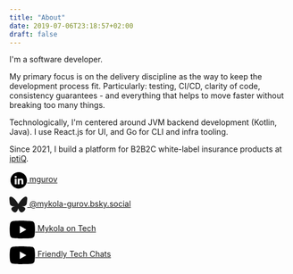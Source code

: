 ```yaml
---
title: "About"
date: 2019-07-06T23:18:57+02:00
draft: false
---
```


I'm a software developer. 

My primary focus is on the delivery discipline as the way to keep the development process fit. Particularly: testing, CI/CD, clarity of code, consistency guarantees - and everything that helps to move faster without breaking too many things. 

Technologically, I'm centered around JVM backend development (Kotlin, Java). I use React.js for UI, and Go for CLI and infra tooling.

Since 2021, I build a platform for B2B2C white-label insurance products at [iptiQ](https://iptiq.com).

[<svg height="32" style="vertical-align: middle;display:inline; enable-background:new 0 0 65 65" viewBox="0 0 65 65" width="32" xmlns="http://www.w3.org/2000/svg" xmlns:xlink="http://www.w3.org/1999/xlink"><path d="M50.837 48.137V36.425c0-6.275-3.35-9.195-7.816-9.195-3.604.0-5.219 1.983-6.119 3.374V27.71h-6.79c.09 1.917.0 20.427.0 20.427h6.79V36.729c0-.609.044-1.219.224-1.655.49-1.22 1.607-2.483 3.482-2.483 2.458.0 3.44 1.873 3.44 4.618v10.929H50.837zM22.959 24.922c2.367.0 3.842-1.57 3.842-3.531-.044-2.003-1.475-3.528-3.797-3.528s-3.841 1.524-3.841 3.528c0 1.961 1.474 3.531 3.753 3.531H22.959zM34 64C17.432 64 4 50.568 4 34 4 17.431 17.432 4 34 4s30 13.431 30 30c0 16.568-13.432 30-30 30zM26.354 48.137V27.71h-6.789v20.427h6.789z" style="fill-rule:evenodd;clip-rule:evenodd;fill:"></path></svg> mgurov](https://nl.linkedin.com/in/mgurov)

[<svg style="width:32px;display:inline;vertical-align: middle;" xmlns="http://www.w3.org/2000/svg" fill="none" viewBox="0 0 568 501"><title>Bluesky butterfly logo</title><path fill="currentColor" d="M123.121 33.664C188.241 82.553 258.281 181.68 284 234.873c25.719-53.192 95.759-152.32 160.879-201.21C491.866-1.611 568-28.906 568 57.947c0 17.346-9.945 145.713-15.778 166.555-20.275 72.453-94.155 90.933-159.875 79.748C507.222 323.8 536.444 388.56 473.333 453.32c-119.86 122.992-172.272-30.859-185.702-70.281-2.462-7.227-3.614-10.608-3.631-7.733-.017-2.875-1.169.506-3.631 7.733-13.43 39.422-65.842 193.273-185.702 70.281-63.111-64.76-33.89-129.52 80.986-149.071-65.72 11.185-139.6-7.295-159.875-79.748C9.945 203.659 0 75.291 0 57.946 0-28.906 76.135-1.612 123.121 33.664Z"></path></svg> @mykola-gurov.bsky.social](https://bsky.app/profile/did:plc:dc3koajj5tardwrjv5pf72sy) 

[
<svg style="height:32px;display:inline;vertical-align: middle;"  version="1.0" id="Layer_1" xmlns="http://www.w3.org/2000/svg" xmlns:xlink="http://www.w3.org/1999/xlink"
	 viewBox="0 0 160 110" enable-background="new 0 0 160 110" xml:space="preserve">
<g>
	<g>
		<path d="M154.3,17.5c-1.8-6.7-7.1-12-13.8-13.8c-12.1-3.3-60.8-3.3-60.8-3.3S31,0.5,18.9,3.8
			c-6.7,1.8-12,7.1-13.8,13.8C1.9,29.7,1.9,55,1.9,55s0,25.3,3.3,37.5c1.8,6.7,7.1,12,13.8,13.8c12.1,3.3,60.8,3.3,60.8,3.3
			s48.7,0,60.8-3.3c6.7-1.8,12-7.1,13.8-13.8c3.3-12.1,3.3-37.5,3.3-37.5S157.6,29.7,154.3,17.5z"/>
		<polygon fill="#FFFFFF" points="64.2,78.4 104.6,55 64.2,31.6 		"/>
	</g>
</g>
</svg> Mykola on Tech
](https://www.youtube.com/channel/UCzrkDzqDN6z5WPAw4Nl5FpQ)

[
<svg style="height:32px;display:inline;vertical-align: middle;"  version="1.0" id="Layer_1" xmlns="http://www.w3.org/2000/svg" xmlns:xlink="http://www.w3.org/1999/xlink"
	 viewBox="0 0 160 110" enable-background="new 0 0 160 110" xml:space="preserve">
<g>
	<g>
		<path d="M154.3,17.5c-1.8-6.7-7.1-12-13.8-13.8c-12.1-3.3-60.8-3.3-60.8-3.3S31,0.5,18.9,3.8
			c-6.7,1.8-12,7.1-13.8,13.8C1.9,29.7,1.9,55,1.9,55s0,25.3,3.3,37.5c1.8,6.7,7.1,12,13.8,13.8c12.1,3.3,60.8,3.3,60.8,3.3
			s48.7,0,60.8-3.3c6.7-1.8,12-7.1,13.8-13.8c3.3-12.1,3.3-37.5,3.3-37.5S157.6,29.7,154.3,17.5z"/>
		<polygon fill="#FFFFFF" points="64.2,78.4 104.6,55 64.2,31.6 		"/>
	</g>
</g>
</svg> Friendly Tech Chats
](https://www.youtube.com/channel/UChHHWkO537q6Yp2dXtJpOzQ)